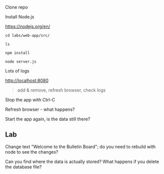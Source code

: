 
Clone repo



Install Node.js

https://nodejs.org/en/


```
cd labs/web-app/src/

ls
```


```
npm install

node server.js
```

Lots of logs

[http://localhost:8080](http://localhost:8080)

> add & remove, refresh browser, check logs

Stop the app with Ctrl-C 

Refresh browser - what happens?

Start the app again, is the data still there?

## Lab

Change text "Welcome to the Bulletin Board"; do you need to rebuild with node to see the changes?

Can you find where the data is actually stored? What happens if you delete the database file?
